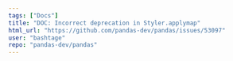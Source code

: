```yaml
---
tags: ["Docs"]
title: "DOC: Incorrect deprecation in Styler.applymap"
html_url: "https://github.com/pandas-dev/pandas/issues/53097"
user: "bashtage"
repo: "pandas-dev/pandas"
---
```


